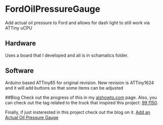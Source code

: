 # FordOilPressureGauge
Add actual oil pressure to Ford and allows for dash light to still work via ATTiny uCPU

## Hardware
Uses a board that I developed and all is in schamatics folder.

## Software
Arduino based ATTiny85 for original revision.
New revision is ATTiny1624 and it will add buttons so that some items can be adjusted

##Blog
Check out the progress of this in my [alshowto.com](https://alshowto.com) page. Also, you can check out the tag related to the truck that 
inspired this project: [99 f150](https://alshowto.com/tag/99-f150/).

Finally, if just insterested in this project check out the blog on it. [Add an Actual Oil Pressure Gauge](https://alshowto.com/99-f150-add-an-actual-oil-pressure-gauge/)
